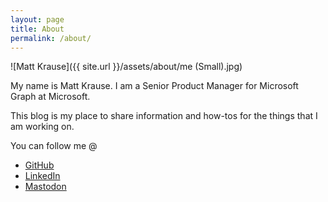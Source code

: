 ```yaml
---
layout: page
title: About
permalink: /about/
---
```


![Matt Krause]({{ site.url }}/assets/about/me (Small).jpg)

My name is Matt Krause. I am a Senior Product Manager for Microsoft Graph at Microsoft.

This blog is my place to share information and how-tos for the things that I am working on.

You can follow me @

- [GitHub](https://github.com/mattckrause)
- [LinkedIn](https://www.linkedin.com/in/matthew-krause/)
- [Mastodon](https://hachyderm.io/mattckrause)